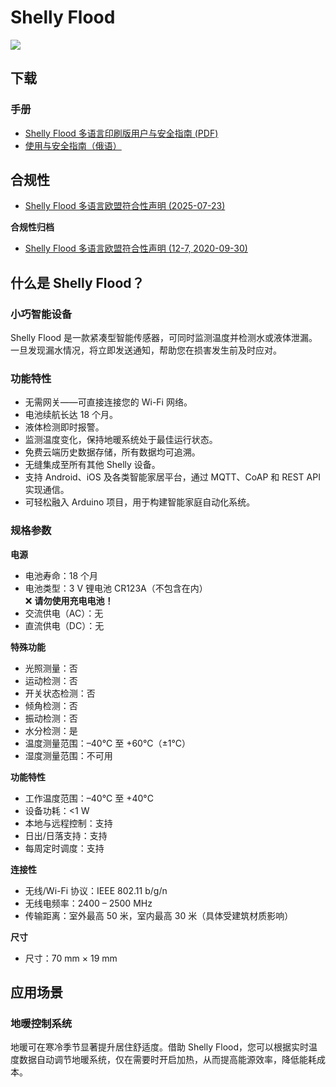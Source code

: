 # Shelly Flood

![](https://kb.shelly.cloud/__attachments/229146742/image-20220920-070426.png?inst-v=06e25fb6-1df6-4585-801d-931808676f21)

## 下载

### 手册

- [Shelly Flood 多语言印刷版用户与安全指南 (PDF)](https://kb.shelly.cloud/__attachments/391315459/Shelly%20Flood%20multilingual%20printed%20user%20and%20safety%20guide%20.pdf?inst-v=06e25fb6-1df6-4585-801d-931808676f21)
- [使用与安全指南（俄语）](../knowledge-base/shelly-flood-1)

## 合规性

- [Shelly Flood 多语言欧盟符合性声明 (2025-07-23)](https://kb.shelly.cloud/__attachments/266174494/Shelly%20Flood%20multilingual%20EU%20declaration%20of%20conformity%202025-07-23.pdf?inst-v=06e25fb6-1df6-4585-801d-931808676f21)

**合规性归档**
- [Shelly Flood 多语言欧盟符合性声明 (12-7, 2020-09-30)](https://kb.shelly.cloud/__attachments/64061714/Shelly%20Flood%20multilingual%20EU%20declaration%20of%20conformity%2012-7%202020-09-30.pdf?inst-v=06e25fb6-1df6-4585-801d-931808676f21)

## 什么是 Shelly Flood？

### 小巧智能设备

Shelly Flood 是一款紧凑型智能传感器，可同时监测温度并检测水或液体泄漏。一旦发现漏水情况，将立即发送通知，帮助您在损害发生前及时应对。

### 功能特性

- 无需网关——可直接连接您的 Wi-Fi 网络。
- 电池续航长达 18 个月。
- 液体检测即时报警。
- 监测温度变化，保持地暖系统处于最佳运行状态。
- 免费云端历史数据存储，所有数据均可追溯。
- 无缝集成至所有其他 Shelly 设备。
- 支持 Android、iOS 及各类智能家居平台，通过 MQTT、CoAP 和 REST API 实现通信。
- 可轻松融入 Arduino 项目，用于构建智能家庭自动化系统。

### 规格参数

**电源**

- 电池寿命：18 个月  
- 电池类型：3 V 锂电池 CR123A（不包含在内）  
  ❌ **请勿使用充电电池！**  
- 交流供电（AC）：无  
- 直流供电（DC）：无  

**特殊功能**

- 光照测量：否  
- 运动检测：否  
- 开关状态检测：否  
- 倾角检测：否  
- 振动检测：否  
- 水分检测：是  
- 温度测量范围：–40°C 至 +60°C（±1°C）  
- 湿度测量范围：不可用  

**功能特性**

- 工作温度范围：–40°C 至 +40°C  
- 设备功耗：<1 W  
- 本地与远程控制：支持  
- 日出/日落支持：支持  
- 每周定时调度：支持  

**连接性**

- 无线/Wi-Fi 协议：IEEE 802.11 b/g/n  
- 无线电频率：2400 – 2500 MHz  
- 传输距离：室外最高 50 米，室内最高 30 米（具体受建筑材质影响）  

**尺寸**

- 尺寸：70 mm × 19 mm  

## 应用场景

### 地暖控制系统

地暖可在寒冷季节显著提升居住舒适度。借助 Shelly Flood，您可以根据实时温度数据自动调节地暖系统，仅在需要时开启加热，从而提高能源效率，降低能耗成本。